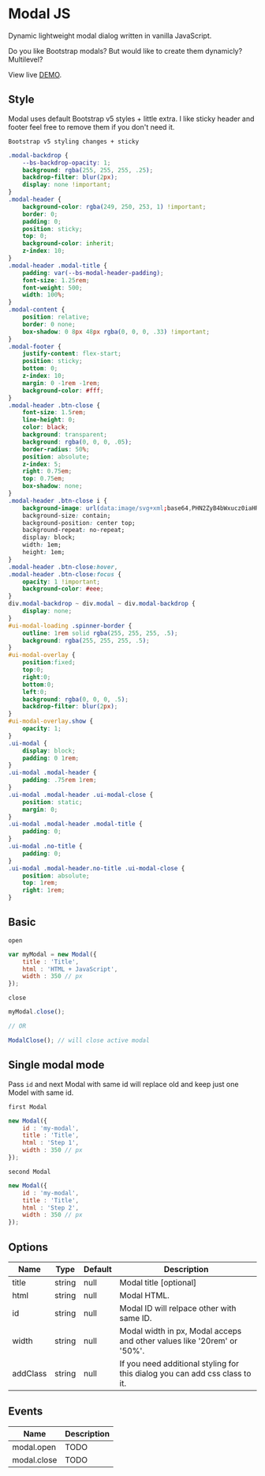 # Modal JS
Dynamic lightweight modal dialog written in vanilla JavaScript.

Do you like Bootstrap modals? But would like to create them dynamicly? Multilevel?

View live [DEMO](https://aitija.lt/modaljs/index.html).

## Style

Modal uses default Bootstrap v5 styles + little extra. 
I like sticky header and footer feel free to remove them if you don't need it.

`Bootstrap v5 styling changes + sticky`
````css
.modal-backdrop {
	--bs-backdrop-opacity: 1;
	background: rgba(255, 255, 255, .25);
	backdrop-filter: blur(2px);
	display: none !important;
}
.modal-header {
	background-color: rgba(249, 250, 253, 1) !important;
	border: 0;
	padding: 0;
	position: sticky;
	top: 0;
	background-color: inherit;
	z-index: 10;
}
.modal-header .modal-title {
	padding: var(--bs-modal-header-padding);
	font-size: 1.25rem;
	font-weight: 500;
	width: 100%;
}
.modal-content {
	position: relative;
	border: 0 none;
	box-shadow: 0 8px 48px rgba(0, 0, 0, .33) !important;
}
.modal-footer {
	justify-content: flex-start;
	position: sticky;
	bottom: 0;
	z-index: 10;
	margin: 0 -1rem -1rem;
	background-color: #fff;
}
.modal-header .btn-close {
	font-size: 1.5rem;
	line-height: 0;
	color: black;
	background: transparent;
	background: rgba(0, 0, 0, .05);
	border-radius: 50%;
	position: absolute;
	z-index: 5;
	right: 0.75em;
	top: 0.75em;
	box-shadow: none;
}
.modal-header .btn-close i {
	background-image: url(data:image/svg+xml;base64,PHN2ZyB4bWxucz0iaHR0cDovL3d3dy53My5vcmcvMjAwMC9zdmciIHZpZXdCb3g9IjAgMCAzODQgNTEyIj48cGF0aCBkPSJNMzQ1IDEzN2M5LjQtOS40IDkuNC0yNC42IDAtMzMuOXMtMjQuNi05LjQtMzMuOSAwbC0xMTkgMTE5TDczIDEwM2MtOS40LTkuNC0yNC42LTkuNC0zMy45IDBzLTkuNCAyNC42IDAgMzMuOWwxMTkgMTE5TDM5IDM3NWMtOS40IDkuNC05LjQgMjQuNiAwIDMzLjlzMjQuNiA5LjQgMzMuOSAwbDExOS0xMTlMMzExIDQwOWM5LjQgOS40IDI0LjYgOS40IDMzLjkgMHM5LjQtMjQuNiAwLTMzLjlsLTExOS0xMTlMMzQ1IDEzN3oiLz48L3N2Zz4=);
	background-size: contain;
	background-position: center top;
	background-repeat: no-repeat;
	display: block;
	width: 1em;
	height: 1em;
}
.modal-header .btn-close:hover,
.modal-header .btn-close:focus {
	opacity: 1 !important;
	background-color: #eee;
}
div.modal-backdrop ~ div.modal ~ div.modal-backdrop {
	display: none;
}
#ui-modal-loading .spinner-border {
	outline: 1rem solid rgba(255, 255, 255, .5);
	background: rgba(255, 255, 255, .5);
}
#ui-modal-overlay {
	position:fixed;
	top:0;
	right:0;
	bottom:0;
	left:0;
	background: rgba(0, 0, 0, .5);
	backdrop-filter: blur(2px);
}
#ui-modal-overlay.show {
	opacity: 1;
}
.ui-modal {
	display: block;
	padding: 0 1rem;
}
.ui-modal .modal-header {
	padding: .75rem 1rem;
}
.ui-modal .modal-header .ui-modal-close {
	position: static;
	margin: 0;
}
.ui-modal .modal-header .modal-title {
	padding: 0;
}
.ui-modal .no-title {
	padding: 0;
}
.ui-modal .modal-header.no-title .ui-modal-close {
	position: absolute;
	top: 1rem;
	right: 1rem;
}
````

## Basic
`open`
````js
var myModal = new Modal({
	title : 'Title',
	html : 'HTML + JavaScript',
	width : 350 // px
});
````

`close`
````js
myModal.close();

// OR

ModalClose(); // will close active modal
````



## Single modal mode
Pass `id` and next Modal with same id will replace old and keep just one Model with same id.

`first Modal`
````js
new Modal({
	id : 'my-modal',
	title : 'Title',
	html : 'Step 1',
	width : 350 // px
});
````

`second Modal`
````js
new Modal({
	id : 'my-modal',
	title : 'Title',
	html : 'Step 2',
	width : 350 // px
});
````


## Options

| Name | Type | Default | Description |
| ---- | ---- | ------- | ----------- |
| title | string | null | Modal title [optional] |
| html | string | null | Modal HTML. |
| id | string | null | Modal ID will relpace other with same ID. |
| width | string | null | Modal width in px, Modal acceps and other values like '20rem' or '50%'. |
| addClass | string | null | If you need additional styling for this dialog you can add css class to it. |

## Events

| Name | Description |
| ---- | ----------- |
| modal.open | TODO |
| modal.close | TODO |

